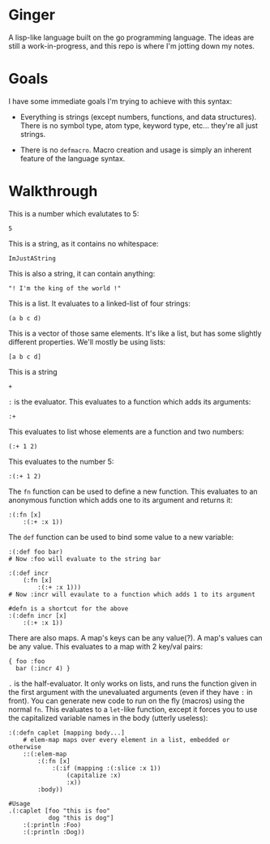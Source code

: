# Ginger

A lisp-like language built on the go programming language. The ideas are still a
work-in-progress, and this repo is where I'm jotting down my notes.

# Goals

I have some immediate goals I'm trying to achieve with this syntax:

* Everything is strings (except numbers, functions, and data structures). There
  is no symbol type, atom type, keyword type, etc... they're all just strings.

* There is no `defmacro`. Macro creation and usage is simply an inherent feature
  of the language syntax.

# Walkthrough

This is a number which evalutates to 5:

```
5
```

This is a string, as it contains no whitespace:

```
ImJustAString
```

This is also a string, it can contain anything:

```
"! I'm the king of the world !"
```

This is a list. It evaluates to a linked-list of four strings:

```
(a b c d)
```

This is a vector of those same elements. It's like a list, but has some slightly
different properties. We'll mostly be using lists:

```
[a b c d]
```

This is a string

```
+
```

`:` is the evaluator. This evaluates to a function which adds its arguments:

```
:+
```

This evaluates to list whose elements are a function and two numbers:

```
(:+ 1 2)
```

This evaluates to the number 5:

```
:(:+ 1 2)
```

The `fn` function can be used to define a new function. This evaluates to an
anonymous function which adds one to its argument and returns it:

```
:(:fn [x]
    :(:+ :x 1))
```

The `def` function can be used to bind some value to a new variable:

```
:(:def foo bar)
# Now :foo will evaluate to the string bar

:(:def incr
    (:fn [x]
        :(:+ :x 1)))
# Now :incr will evaulate to a function which adds 1 to its argument

#defn is a shortcut for the above
:(:defn incr [x]
    :(:+ :x 1))
```

There are also maps. A map's keys can be any value(?). A map's values can be any
value. This evaluates to a map with 2 key/val pairs:

```
{ foo :foo
  bar (:incr 4) }
```

`.` is the half-evaluator. It only works on lists, and runs the function given
in the first argument with the unevaluated arguments (even if they have `:` in
front). You can generate new code to run on the fly (macros) using the normal
`fn`. This evaluates to a `let`-like function, except it forces you to use the
capitalized variable names in the body (utterly useless):

```
:(:defn caplet [mapping body...]
    # elem-map maps over every element in a list, embedded or otherwise
    ::(:elem-map
        :(:fn [x]
            :(:if (mapping :(:slice :x 1))
                (capitalize :x)
                :x))
        :body))

#Usage
.(:caplet [foo "this is foo"
           dog "this is dog"]
    :(:println :Foo)
    :(:println :Dog))
```
